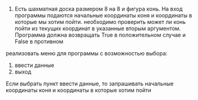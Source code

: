 1) Есть шахматная доска размером 8 на 8 и фигура конь. На вход программы подаются начальные координаты коня и координаты в которые мы хотим пойти. необходимо проверить может ли конь пойти из текущих координат в указанные вторым аргументом. Программа должна возвращать True в положительном случае и False в противном

реализовать меню для программы с возможностью выбора:
1) ввести данные
2) выход

Если выбрать пункт ввести данные, то запрашивать начальные координаты коня и координаты в которые хотим пойти
